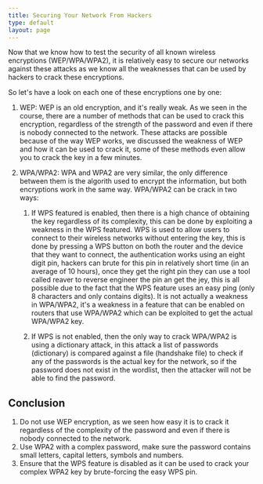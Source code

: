 ```yaml
---
title: Securing Your Network From Hackers
type: default
layout: page
---
```


Now that we know how to test the security of all known wireless encryptions
(WEP/WPA/WPA2), it is relatively easy to secure our networks against these
attacks as we know all the weaknesses that can be used by hackers to crack these
encryptions.

So let's have a look on each one of these encryptions one by one:

1. WEP: WEP is an old encryption, and it's really weak. As we seen in the
course, there are a number of methods that can be used to crack this encryption,
regardless of the strength of the password and even if there is nobody connected
to the network. These attacks are possible because of the way WEP works, we
discussed the weakness of WEP and how it can be used to crack it, some of these
methods even allow you to crack the key in a few minutes.

2. WPA/WPA2: WPA and WPA2 are very similar, the only difference between them is
the algorith used to encrypt the information, but both encryptions work in the
same way. WPA/WPA2 can be crack in two ways:

    1. If WPS featured is enabled, then there is a high chance of obtaining the
       key regardless of its complexity, this can be done by exploiting a
       weakness in the WPS featured. WPS is used to allow users to connect to
       their wireless networks without entering the key, this is done by pressing a WPS
       button on both the router and the device that they want to connect, the
       authentication works using an eight digit pin, hackers can brute for this pin in
       relatively short time (in an average of 10 hours), once they get the right pin
       they can use a tool called reaver to reverse engineer the pin an get the jey,
       this is all possible due to the fact that the WPS feature uses an easy ping
       (only 8 characters and only contains digits). It is not actually a weakness in
       WPA/WPA2, it's a weakness in a feature that can be enabled on routers that use
       WPA/WPA2 which can be exploited to get the actual WPA/WPA2 key.

    2. If WPS is not enabled, then the only way to crack WPA/WPA2 is using a
       dictionary attack, in this attack a list of passwords (dictionary) is
       compared against a file (handshake file) to check if any of the passwords
       is the actual key for the network, so if the password does not exist in
       the wordlist, then the attacker will not be able to find the password.

## Conclusion

1. Do not use WEP encryption, as we seen how easy it is to crack it regardless
   of the complexity of the password and even if there is nobody connected to
   the network.
2. Use WPA2 with a complex password, make sure the password contains small
   letters, capital letters, symbols and numbers.
3. Ensure that the WPS feature is disabled as it can be used to crack your
   complex WPA2 key by brute-forcing the easy WPS pin.
